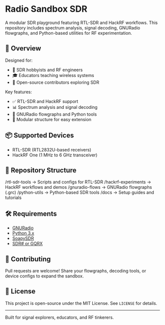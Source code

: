 # Radio Sandbox SDR

A modular SDR playground featuring RTL-SDR and HackRF workflows. This repository includes spectrum analysis, signal decoding, GNURadio flowgraphs, and Python-based utilities for RF experimentation.

## 🚀 Overview

Designed for:

- 📡 SDR hobbyists and RF engineers
- 🎓 Educators teaching wireless systems
- 🧪 Open-source contributors exploring SDR

Key features:

- ✅ RTL-SDR and HackRF support
- 📊 Spectrum analysis and signal decoding
- 🧰 GNURadio flowgraphs and Python tools
- 🧵 Modular structure for easy extension

## 📦 Supported Devices

- RTL-SDR (RTL2832U-based receivers)
- HackRF One (1 MHz to 6 GHz transceiver)

## 📁 Repository Structure

/rtl-sdr-tools → Scripts and configs for RTL-SDR
/hackrf-experiments → HackRF workflows and demos 
/gnuradio-flows → GNURadio flowgraphs (.grc) 
/python-utils → Python-based SDR tools 
/docs → Setup guides and tutorials


## 🛠 Requirements

- [GNURadio](https://www.gnuradio.org/)
- [Python 3.x](https://www.python.org/)
- [SoapySDR](https://github.com/pothosware/SoapySDR)
- [SDR# or GQRX](https://gqrx.dk/)

## 🤝 Contributing

Pull requests are welcome! Share your flowgraphs, decoding tools, or device configs to expand the sandbox.

## 📜 License

This project is open-source under the MIT License. See `LICENSE` for details.

---

Built for signal explorers, educators, and RF tinkerers.



